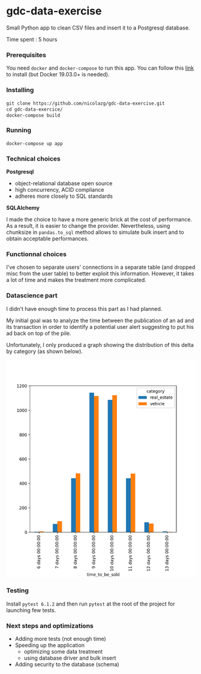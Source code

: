 # gdc-data-exercise

Small Python app to clean CSV files and insert it to a Postgresql database.

Time spent : 5 hours

### Prerequisites

You need `docker` and `docker-compose` to run this app. You can follow this [link](https://docs.docker.com/compose/install/) to install (but Docker 19.03.0+ is needed).

### Installing

```
git clone https://github.com/nicolazg/gdc-data-exercise.git
cd gdc-data-exercice/
docker-compose build
```

### Running

```
docker-compose up app
```

### Technical choices

__Postgresql__
* object-relational database open source
* high concurrency, ACID compliance
* adheres more closely to SQL standards

__SQLAlchemy__

I made the choice to have a more generic brick at the cost of performance.
As a result, it is easier to change the provider.
Nevertheless, using chunksize in `pandas.to_sql` method allows to simulate bulk insert and to obtain acceptable performances.

### Functionnal choices

I've chosen to separate users' connections in a separate table (and dropped misc from the user table) to better exploit this information. However, it takes a lot of time and makes the treatment more complicated.

### Datascience part

I didn't have enough time to process this part as I had planned.

My initial goal was to analyze the time between the publication of an ad and its transaction in order to identify a potential user alert suggesting to put his ad back on top of the pile.

Unfortunately, I only produced a graph showing the distribution of this delta by category (as shown below).

![chart](/data/time_to_be_sold.png)

### Testing

Install `pytest 6.1.2` and then run `pytest` at the root of the project for launching few tests.

### Next steps and optimizations
* Adding more tests (not enough time)
* Speeding up the application
  * optimizing some data treatment
  * using database driver and bulk insert
* Adding security to the database (schema)